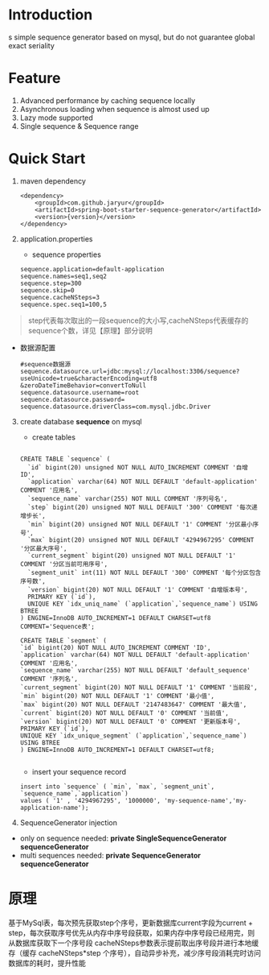 # Introduction
 s simple sequence generator based on mysql, but do not guarantee global exact seriality
 
# Feature

1. Advanced performance by caching sequence locally
2. Asynchronous loading when sequence is almost used up
3. Lazy mode supported
4. Single sequence & Sequence range


# Quick Start 

1. maven dependency

    ```
    <dependency>
        <groupId>com.github.jaryur</groupId>
        <artifactId>spring-boot-starter-sequence-generator</artifactId>
        <version>{version}</version>
    </dependency>
    ```

2. application.properties
    
    * sequence properties
     ```
     sequence.application=default-application
     sequence.names=seq1,seq2
     sequence.step=300
     sequence.skip=0
     sequence.cacheNSteps=3
     sequence.spec.seq1=100,5
     ```
 
 > step代表每次取出的一段sequence的大小写,cacheNSteps代表缓存的sequence个数，详见【原理】部分说明
     
   * 数据源配置
    
        ```
        #sequence数据源
        sequence.datasource.url=jdbc:mysql://localhost:3306/sequence?useUnicode=true&characterEncoding=utf8
        &zeroDateTimeBehavior=convertToNull
        sequence.datasource.username=root
        sequence.datasource.password=
        sequence.datasource.driverClass=com.mysql.jdbc.Driver
       ```

3. create database **sequence**  on mysql

    * create tables
    ```
    
    CREATE TABLE `sequence` (
      `id` bigint(20) unsigned NOT NULL AUTO_INCREMENT COMMENT '自增ID',
      `application` varchar(64) NOT NULL DEFAULT 'default-application' COMMENT '应用名',
      `sequence_name` varchar(255) NOT NULL COMMENT '序列号名',
      `step` bigint(20) unsigned NOT NULL DEFAULT '300' COMMENT '每次递增步长',
      `min` bigint(20) unsigned NOT NULL DEFAULT '1' COMMENT '分区最小序号',
      `max` bigint(20) unsigned NOT NULL DEFAULT '4294967295' COMMENT '分区最大序号',
      `current_segment` bigint(20) unsigned NOT NULL DEFAULT '1' COMMENT '分区当前可用序号',
      `segment_unit` int(11) NOT NULL DEFAULT '300' COMMENT '每个分区包含序号数',
      `version` bigint(20) NOT NULL DEFAULT '1' COMMENT '自增版本号',
      PRIMARY KEY (`id`),
      UNIQUE KEY `idx_uniq_name` (`application`,`sequence_name`) USING BTREE
    ) ENGINE=InnoDB AUTO_INCREMENT=1 DEFAULT CHARSET=utf8 COMMENT='Sequence表';
    
    CREATE TABLE `segment` (
    `id` bigint(20) NOT NULL AUTO_INCREMENT COMMENT 'ID',
    `application` varchar(64) NOT NULL DEFAULT 'default-application' COMMENT '应用名',
    `sequence_name` varchar(255) NOT NULL DEFAULT 'default_sequence' COMMENT '序列名',
    `current_segment` bigint(20) NOT NULL DEFAULT '1' COMMENT '当前段',
    `min` bigint(20) NOT NULL DEFAULT '1' COMMENT '最小值',
    `max` bigint(20) NOT NULL DEFAULT '2147483647' COMMENT '最大值',
    `current` bigint(20) NOT NULL DEFAULT '0' COMMENT '当前值',
    `version` bigint(20) NOT NULL DEFAULT '0' COMMENT '更新版本号',
    PRIMARY KEY (`id`),
    UNIQUE KEY `idx_unique_segment` (`application`,`sequence_name`) USING BTREE
    ) ENGINE=InnoDB AUTO_INCREMENT=1 DEFAULT CHARSET=utf8;
       
    
     ```
   * insert your sequence record
    ```
    insert into `sequence` ( `min`, `max`, `segment_unit`, `sequence_name`,`application`) 
    values ( '1' , '4294967295', '1000000', 'my-sequence-name','my-application-name');
    ```
    
4.  SequenceGenerator injection

* only on sequence needed: **private SingleSequenceGenerator sequenceGenerator** 
* multi sequences needed: **private SequenceGenerator sequenceGenerator** 


# 原理 
基于MySql表，每次预先获取step个序号，更新数据库current字段为current + step，每次获取序号优先从内存中序号段获取，如果内存中序号段已经用完，则从数据库获取下一个序号段
cacheNSteps参数表示提前取出序号段并进行本地缓存（缓存 cacheNSteps*step 个序号），自动异步补充，减少序号段消耗完时访问数据库的耗时，提升性能